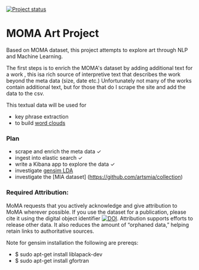 [![Project status](https://img.shields.io/badge/Project%20Status-Active-brightgreen.svg)](#status)
# MOMA Art Project

Based on MOMA dataset, this project attempts to explore art through NLP and Machine Learning. 

The first steps is to enrich the MOMA's dataset by adding additional text for a work , this isa rich source
of interpretive text that describes the work beyond the meta data (size, date etc.) Unfortunately not many
of the works contain additional text, but for those that do I scrape the site and add the data to the csv.

This textual data will be used for 

- key phrase extraction 
- to build [word clouds](https://github.com/amueller/word_cloud)

### Plan

- scrape and enrich the meta data ✓
- ingest into elastic search ✓
- write a Kibana app to explore the data ✓
- investigate [gensim LDA](http://sujitpal.blogspot.com/2014/08/topic-modeling-with-gensim-over-past.html)
- investigate the [MIA dataset] (https://github.com/artsmia/collection)

### Required Attribution:

MoMA requests that you actively acknowledge and give attribution to MoMA wherever possible. If you use the dataset for a publication, please cite it using the digital object identifier [![DOI](https://zenodo.org/badge/15218/MuseumofModernArt/collection.svg)](https://zenodo.org/badge/latestdoi/15218/MuseumofModernArt/collection). Attribution supports efforts to release other data. It also reduces the amount of “orphaned data,” helping retain links to authoritative sources.

Note for gensim installation the following are prereqs:

- $ sudo apt-get install liblapack-dev
- $ sudo apt-get install gfortran
